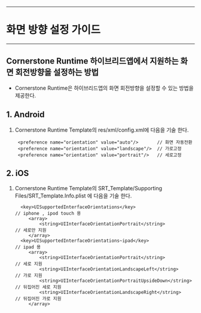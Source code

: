 <!--
layout: 'post'
section: 'Cornerstone Framework'
title: '화면 방향 설정 가이드'
outline: 'Cornerstone Runtime 하이브리드앱에서 지원하는 화면 회전방향을 설정하는 방법을 제공한다. '
date: '2012-11-16'
tagstr: 'runtime'
order: '[6, 6, 2]'
thumbnail: '6.2.00.android.png'
-->

----------

# 화면 방향 설정 가이드

----------

## Cornerstone Runtime 하이브리드앱에서 지원하는 화면 회전방향을 설정하는 방법 

 - Cornerstone Runtime은 하이브리드앱의 화면 회전방향을 설정할 수 있는 방법을 제공한다. 

## 1. Android ##

1) Cornerstone Runtime Template의 res/xml/config.xml에 다음을 기술 한다. 

	    <preference name="orientation" value="auto"/>  		// 화면 자동전환
    	<preference name="orientation" value="landscape"/>  // 가로고정
    	<preference name="orientation" value="portrait"/>   // 세로고정

## 2. iOS ##

1) Cornerstone Runtime Template의 SRT_Template/Supporting Files/SRT_Template.Info.plist 에 다음을 기술 한다. 

		 <key>UISupportedInterfaceOrientations</key>					    // iphone , ipod touch 용 
		 	<array>
		  		<string>UIInterfaceOrientationPortrait</string>			    // 세로만 지원 
		 	</array>
		 <key>UISupportedInterfaceOrientations~ipad</key>				    // ipad 용 
		 	<array>
		  		<string>UIInterfaceOrientationPortrait</string>				// 세로 지원 
			  	<string>UIInterfaceOrientationLandscapeLeft</string>    	// 가로 지원 
			  	<string>UIInterfaceOrientationPortraitUpsideDown</string>	// 뒤집어진 세로 지원 
			  	<string>UIInterfaceOrientationLandscapeRight</string>		// 뒤집어진 가로 지원 
		 	</array>






